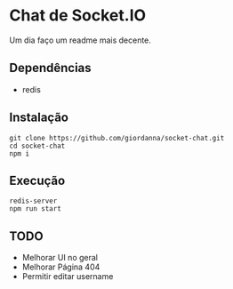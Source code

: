 # Chat de Socket.IO

Um dia faço um readme mais decente.


## Dependências
- redis

## Instalação

```
git clone https://github.com/giordanna/socket-chat.git
cd socket-chat
npm i
```

## Execução

```
redis-server
npm run start
```
## TODO
- Melhorar UI no geral
- Melhorar Página 404
- Permitir editar username